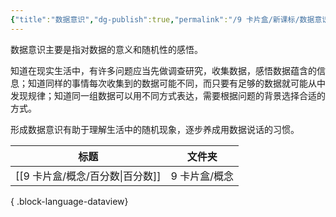 ```yaml
---
{"title":"数据意识","dg-publish":true,"permalink":"/9 卡片盒/新课标/数据意识/","dgPassFrontmatter":true,"noteIcon":""}
---
```



数据意识主要是指对数据的意义和随机性的感悟。

知道在现实生活中，有许多问题应当先做调查研究，收集数据，感悟数据蕴含的信息；知道同样的事情每次收集到的数据可能不同，而只要有足够的数据就可能从中发现规律；知道同一组数据可以用不同方式表达，需要根据问题的背景选择合适的方式。

形成数据意识有助于理解生活中的随机现象，逐步养成用数据说话的习惯。

| 标题                       | 文件夹      |
| ------------------------ | -------- |
| [[9 卡片盒/概念/百分数\|百分数]] | 9 卡片盒/概念 |

{ .block-language-dataview}